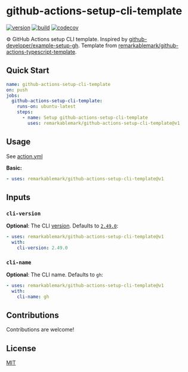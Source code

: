 # github-actions-setup-cli-template

[![version](https://badgen.net/github/release/remarkablemark/github-actions-setup-cli-template)](https://github.com/remarkablemark/github-actions-setup-cli-template/releases)
[![build](https://github.com/remarkablemark/github-actions-setup-cli-template/actions/workflows/build.yml/badge.svg)](https://github.com/remarkablemark/github-actions-setup-cli-template/actions/workflows/build.yml)
[![codecov](https://codecov.io/gh/remarkablemark/github-actions-setup-cli-template/graph/badge.svg?token=PGPJ2Q8HUO)](https://codecov.io/gh/remarkablemark/github-actions-setup-cli-template)

⚙️ GitHub Actions setup CLI template. Inspired by [github-developer/example-setup-gh](https://github.com/github-developer/example-setup-gh). Template from [remarkablemark/github-actions-typescript-template](https://github.com/remarkablemark/github-actions-typescript-template).

## Quick Start

```yaml
name: github-actions-setup-cli-template
on: push
jobs:
  github-actions-setup-cli-template:
    runs-on: ubuntu-latest
    steps:
      - name: Setup github-actions-setup-cli-template
        uses: remarkablemark/github-actions-setup-cli-template@v1
```

## Usage

See [action.yml](action.yml)

**Basic:**

```yaml
- uses: remarkablemark/github-actions-setup-cli-template@v1
```

## Inputs

### `cli-version`

**Optional**: The CLI [version](https://github.com/cli/cli/releases). Defaults to [`2.49.0`](https://github.com/cli/cli/releases/tag/v2.49.0):

```yaml
- uses: remarkablemark/github-actions-setup-cli-template@v1
  with:
    cli-version: 2.49.0
```

### `cli-name`

**Optional**: The CLI name. Defaults to `gh`:

```yaml
- uses: remarkablemark/github-actions-setup-cli-template@v1
  with:
    cli-name: gh
```

## Contributions

Contributions are welcome!

## License

[MIT](LICENSE)
